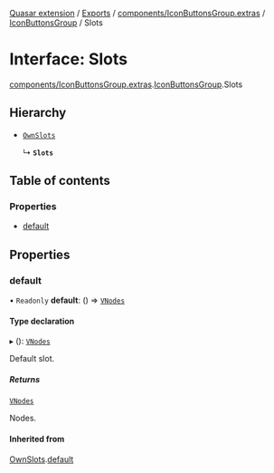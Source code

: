 [Quasar extension](../index.md) / [Exports](../modules.md) / [components/IconButtonsGroup.extras](../modules/components_IconButtonsGroup_extras.md) / [IconButtonsGroup](../modules/components_IconButtonsGroup_extras.IconButtonsGroup.md) / Slots

# Interface: Slots

[components/IconButtonsGroup.extras](../modules/components_IconButtonsGroup_extras.md).[IconButtonsGroup](../modules/components_IconButtonsGroup_extras.IconButtonsGroup.md).Slots

## Hierarchy

- [`OwnSlots`](components_IconButtonsGroup_extras.IconButtonsGroup.OwnSlots.md)

  ↳ **`Slots`**

## Table of contents

### Properties

- [default](components_IconButtonsGroup_extras.IconButtonsGroup.Slots.md#default)

## Properties

### default

• `Readonly` **default**: () => [`VNodes`](../modules/components_api_misc.md#vnodes)

#### Type declaration

▸ (): [`VNodes`](../modules/components_api_misc.md#vnodes)

Default slot.

##### Returns

[`VNodes`](../modules/components_api_misc.md#vnodes)

Nodes.

#### Inherited from

[OwnSlots](components_IconButtonsGroup_extras.IconButtonsGroup.OwnSlots.md).[default](components_IconButtonsGroup_extras.IconButtonsGroup.OwnSlots.md#default)
